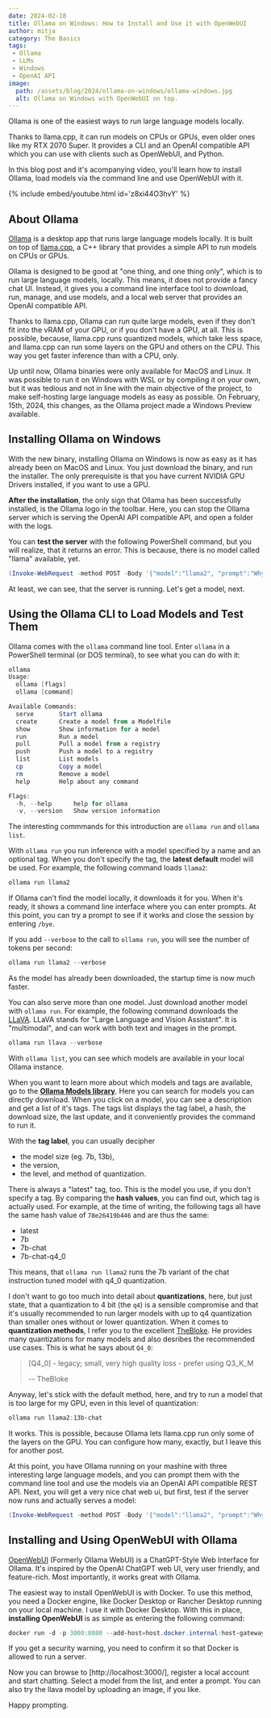 ```yaml
---
date: 2024-02-18
title: Ollama on Windows: How to Install and Use it with OpenWebUI
author: mitja
category: The Basics
tags:
 - Ollama
 - LLMs
 - Windows
 - OpenAI API
image:
  path: /assets/blog/2024/ollama-on-windows/ollama-windows.jpg
  alt: Ollama on Windows with OpenWebUI on top.
---
```

Ollama is one of the easiest ways to run large language models locally.

Thanks to llama.cpp, it can run models on CPUs or GPUs, even older ones like my RTX 2070 Super. It provides a CLI and an OpenAI compatible API which you can use with clients such as OpenWebUI, and Python.

In this blog post and it's acompanying video, you'll learn how to install Ollama, load models via the command line and use OpenWebUI with it.

{% include embed/youtube.html id='z8xi44O3hvY' %}

## About Ollama

[Ollama](https://ollama.com) is a desktop app that runs large language models locally. It is built on top of [llama.cpp](https://github.com/ggerganov/llama.cpp), a C++ library that provides a simple API to run models on CPUs or GPUs.

Ollama is designed to be good at "one thing, and one thing only", which is to run large language models, locally. This means, it does not provide a fancy chat UI. Instead, it gives you a command line interface tool to download, run, manage, and use models, and a local web server that provides an OpenAI compatible API.

Thanks to llama.cpp, Ollama can run quite large models, even if they don't fit into the vRAM of your GPU, or if you don't have a GPU, at all. This is possible, because, llama.cpp runs quantized models, which take less space, and llama.cpp can run some layers on the GPU and others on the CPU. This way you get faster inference than with a CPU, only.

Up until now, Ollama binaries were only available for MacOS and Linux. It was possible to run it on Windows with WSL or by compiling it on your own, but it was tedious and not in line with the main objective of the project, to make self-hosting large language models as easy as possible. On February, 15th, 2024, this changes, as the Ollama project made a Windows Preview available.

## Installing Ollama on Windows

With the new binary, installing Ollama on Windows is now as easy as it has already been on MacOS and Linux. You just download the binary, and run the installer. The only prerequisite is that you have current NVIDIA GPU Drivers installed, if you want to use a GPU.

**After the installation**, the only sign that Ollama has been successfully installed, is the Ollama logo in the toolbar. Here, you can stop the Ollama server which is serving the OpenAI API compatible API, and open a folder with the logs. 

You can **test the server** with the following PowerShell command, but you will realize, that it returns an error. This is because, there is no model called "llama" available, yet.

```PowerShell
(Invoke-WebRequest -method POST -Body '{"model":"llama2", "prompt":"Why is the sky blue?", "stream": false}' -uri http://localhost:11434/api/generate ).Content | ConvertFrom-json
```

At least, we can see, that the server is running. Let's get a model, next.

## Using the Ollama CLI to Load Models and Test Them

Ollama comes with the `ollama` command line tool. Enter `ollama` in a PowerShell terminal (or DOS terminal), to see what you can do with it:

```Powershell
ollama
Usage:
  ollama [flags]
  ollama [command]

Available Commands:
  serve       Start ollama
  create      Create a model from a Modelfile
  show        Show information for a model
  run         Run a model
  pull        Pull a model from a registry
  push        Push a model to a registry
  list        List models
  cp          Copy a model
  rm          Remove a model
  help        Help about any command

Flags:
  -h, --help      help for ollama
  -v, --version   Show version information
  ```

The interesting commmands for this introduction are `ollama run` and `ollama list`.

With `ollama run` you run inference with a model specified by a name and an optional tag. When you don't specify the tag, the **latest default** model will be used. For example, the following command loads `llama2`:

```PowerShell
ollama run llama2
```

If Ollama can't find the model locally, it downloads it for you. When it's ready, it shows a command line interface where you can enter prompts. At this point, you can try a prompt to see if it works and close the session by entering `/bye`.

If you add `--verbose` to the call to `ollama run`, you will see the number of tokens per second:

```PowerShell
ollama run llama2 --verbose
```

As the model has already been downloaded, the startup time is now much faster.

You can also serve more than one model. Just download another model with `ollama run`. For example, the following command downloads the [LLaVA](https://llava-vl.github.io). LLaVA stands for "Large Language and Vision Assistant". It is "multimodal", and can work with both text and images in the prompt.

```PowerShell
ollama run llava --verbose
```

With `ollama list`, you can see which models are available in your local Ollama instance.

When you want to learn more about which models and tags are available, go to the **[Ollama Models library](https://ollama.com/library)**. Here you can search for models you can directly download. When you click on a model, you can see a description and get a list of it's tags. The tags list displays the tag label, a hash, the download size, the last update, and it conveniently provides the command to run it.

With the **tag label**, you can usually decipher

- the model size (eg. 7b, 13b),
- the version,
- the level, and method of quantization.

There is always a "latest" tag, too. This is the model you use, if you don't specify a tag. By comparing the **hash values**, you can find out, which tag is actually used. For example, at the time of writing, the following tags all have the same hash value of `78e26419b446` and are thus the same:

- latest
- 7b
- 7b-chat
- 7b-chat-q4_0

This means, that `ollama run llama2` runs the 7b variant of the chat instruction tuned model with q4_0 quantization.

I don't want to go too much into detail about **quantizations**, here, but just state, that a quantization to 4 bit (the `q4`) is a sensible compromise and that it's usually recommended to run larger models with up to q4 quantization than smaller ones without or lower quantization. When it comes to **quantization methods**, I refer you to the excellent [TheBloke](https://huggingface.co/TheBloke). He provides many quantizations for many models and also desribes the recommended use cases. This is what he says about `Q4_0`:

> [Q4_0] - legacy; small, very high quality loss - prefer using Q3_K_M
>
> -- TheBloke

Anyway, let's stick with the default method, here, and try to run a model that is too large for my GPU, even in this level of quantization:

```PowerShell
ollama run llama2:13b-chat
```

It works. This is possible, because Ollama lets llama.cpp run only some of the layers on the GPU. You can configure how many, exactly, but I leave this for another post.

At this point, you have Ollama running on your mashine with three interesting large language models, and you can prompt them with the command line tool and use the models via an OpenAI API compatible REST API. Next, you will get a very nice chat web ui, but first, test if the server now runs and actually serves a model:

```PowerShell
(Invoke-WebRequest -method POST -Body '{"model":"llama2", "prompt":"Why is the sky blue?", "stream": false}' -uri http://localhost:11434/api/generate ).Content | ConvertFrom-json
```

## Installing and Using OpenWebUI with Ollama

[OpenWebUI](https://github.com/open-webui/open-webui) (Formerly Ollama WebUI) is a ChatGPT-Style Web Interface for Ollama. It's inspired by the OpenAI ChatGPT web UI, very user friendly, and feature-rich. Most importantly, it works great with Ollama.

The easiest way to install OpenWebUI is with Docker. To use this method, you need a Docker engine, like Docker Desktop or Rancher Desktop running on your local machine. I use it with Docker Desktop. With this in place, **installing OpenWebUI** is as simple as entering the following command:

```PowerShell
docker run -d -p 3000:8080 --add-host=host.docker.internal:host-gateway -v open-webui:/app/backend/data --name open-webui --restart always ghcr.io/open-webui/open-webui:main
```

If you get a security warning, you need to confirm it so that Docker is allowed to run a server.

Now you can browse to [http://localhost:3000/], register a local account and start chatting. Select a model from the list, and enter a prompt. You can also try the llava model by uploading an image, if you like.

Happy prompting.
